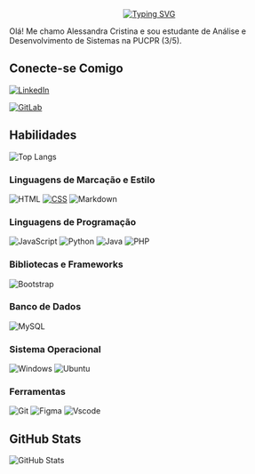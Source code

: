 <div align="center">
<a href="https://git.io/typing-svg"><img src="https://readme-typing-svg.herokuapp.com?font=Fira+Code&weight=600&size=32&duration=4977&pause=1000&color=e03c8a&background=FFFFFF00&width=300&lines=Bem-Vindo(a)!" alt="Typing SVG" /></a>
</div>

Olá! Me chamo Alessandra Cristina e sou estudante de Análise e Desenvolvimento de Sistemas na PUCPR (3/5). 


## Conecte-se Comigo
[![LinkedIn](https://img.shields.io/badge/LinkedIn-e03c8a?style=for-the-badge&logo=linkedin&logoColor=white)](https://www.linkedin.com/in/alecristina/)

[![GitLab](https://img.shields.io/badge/GitLab-e03c8a?style=for-the-badge&logo=gitlab&logoColor=white)](https://gitlab.com/CristinaAlessandra)


## Habilidades
![Top Langs](https://github-readme-stats-git-masterrstaa-rickstaa.vercel.app/api/top-langs/?username=CristinaAlessandra&theme=bear&layout=compact&bg_color=000&border_color=e03c8a&&text_color=FFF)


### Linguagens de Marcação e Estilo
![HTML](https://img.shields.io/badge/HTML-e03c8a?style=for-the-badge&logo=html5&logoColor=white)
[![CSS](https://img.shields.io/badge/CSS-e03c8a?style=for-the-badge&logo=css3&logoColor=white)](https://developer.mozilla.org/en-US/docs/Web/CSS)
![Markdown](https://img.shields.io/badge/Markdown-e03c8a?style=for-the-badge&logo=markdown)


### Linguagens de Programação
![JavaScript](https://img.shields.io/badge/JavaScript-e03c8a?style=for-the-badge&logo=javascript&logoColor=white)
![Python](https://img.shields.io/badge/Python-e03c8a?style=for-the-badge&logo=python&logoColor=white)
![Java](https://img.shields.io/badge/java-e03c8a.svg?style=for-the-badge&logo=openjdk&logoColor=white)
![PHP](https://img.shields.io/badge/PHP-e03c8a?style=for-the-badge&logo=php&logoColor=white)

### Bibliotecas e Frameworks
![Bootstrap](https://img.shields.io/badge/-boostrap-e03c8a?style=for-the-badge&logo=bootstrap&logoColor=white)

### Banco de Dados
![MySQL](https://img.shields.io/badge/MySQL-e03c8a?style=for-the-badge&logo=mysql&logoColor=white)

### Sistema Operacional
![Windows](https://img.shields.io/badge/Windows-e03c8a?style=for-the-badge&logo=windows&logoColor=white)
![Ubuntu](https://img.shields.io/badge/Ubuntu-e03c8a?style=for-the-badge&logo=ubuntu&logoColor=white)

### Ferramentas
![Git](https://img.shields.io/badge/GIT-e03c8a?style=for-the-badge&logo=git&logoColor=white)
![Figma](https://img.shields.io/badge/Figma-e03c8a?style=for-the-badge&logo=figma&logoColor=white)
![Vscode](https://img.shields.io/badge/Vscode-e03c8a?style=for-the-badge&logo=visual-studio-code&logoColor=white)


## GitHub Stats
![GitHub Stats](https://github-readme-stats.vercel.app/api?username=CristinaAlessandra&theme=bear&bg_color=000&border_color=e03c8a&&icon_color=30A3DC&text_color=FFF)
